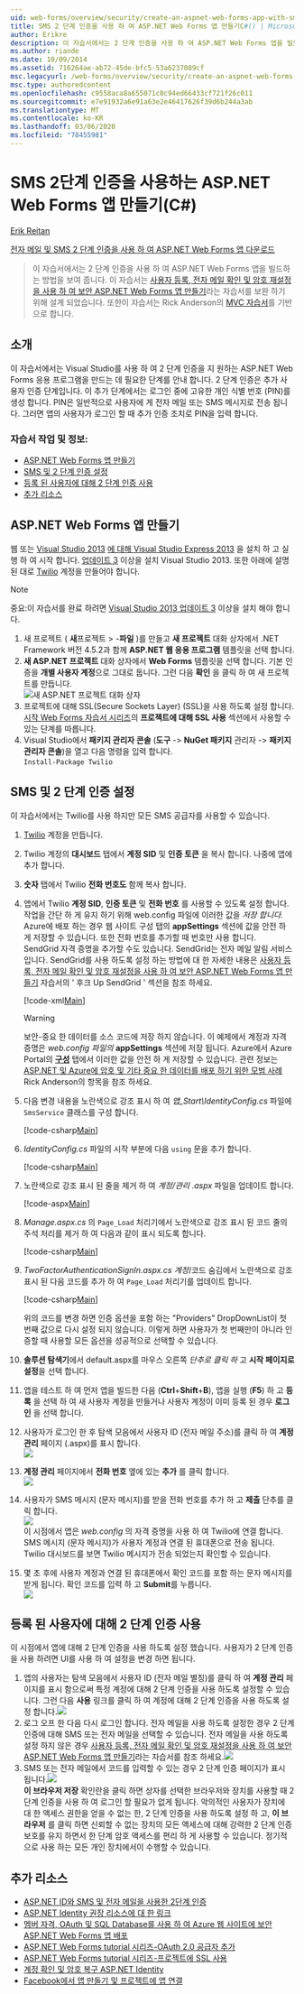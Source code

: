 ```yaml
---
uid: web-forms/overview/security/create-an-aspnet-web-forms-app-with-sms-two-factor-authentication
title: SMS 2 단계 인증을 사용 하 여 ASP.NET Web Forms 앱 만들기C#() | Microsoft Docs
author: Erikre
description: 이 자습서에서는 2 단계 인증을 사용 하 여 ASP.NET Web Forms 앱을 빌드하는 방법을 보여 줍니다. 이 자습서는 Cr ... 라는 자습서를 보완 하기 위해 설계 되었습니다.
ms.author: riande
ms.date: 10/09/2014
ms.assetid: 716264ae-ab72-45de-bfc5-53a6237089cf
msc.legacyurl: /web-forms/overview/security/create-an-aspnet-web-forms-app-with-sms-two-factor-authentication
msc.type: authoredcontent
ms.openlocfilehash: c9558aca8a655071c0c94ed66433cf721f26c011
ms.sourcegitcommit: e7e91932a6e91a63e2e46417626f39d6b244a3ab
ms.translationtype: MT
ms.contentlocale: ko-KR
ms.lasthandoff: 03/06/2020
ms.locfileid: "78455981"
---
```

# <a name="create-an-aspnet-web-forms-app-with-sms-two-factor-authentication-c"></a>SMS 2단계 인증을 사용하는 ASP.NET Web Forms 앱 만들기(C#)

[Erik Reitan](https://github.com/Erikre)

[전자 메일 및 SMS 2 단계 인증을 사용 하 여 ASP.NET Web Forms 앱 다운로드](https://code.msdn.microsoft.com/ASPNET-Web-Forms-App-with-5a0ff94e)

> 이 자습서에서는 2 단계 인증을 사용 하 여 ASP.NET Web Forms 앱을 빌드하는 방법을 보여 줍니다. 이 자습서는 [사용자 등록, 전자 메일 확인 및 암호 재설정을 사용 하 여 보안 ASP.NET Web Forms 앱 만들기](create-a-secure-aspnet-web-forms-app-with-user-registration-email-confirmation-and-password-reset.md)라는 자습서를 보완 하기 위해 설계 되었습니다. 또한이 자습서는 Rick Anderson의 [MVC 자습서](../../../mvc/overview/security/aspnet-mvc-5-app-with-sms-and-email-two-factor-authentication.md)를 기반으로 합니다.

## <a name="introduction"></a>소개

이 자습서에서는 Visual Studio를 사용 하 여 2 단계 인증을 지 원하는 ASP.NET Web Forms 응용 프로그램을 만드는 데 필요한 단계를 안내 합니다. 2 단계 인증은 추가 사용자 인증 단계입니다. 이 추가 단계에서는 로그인 중에 고유한 개인 식별 번호 (PIN)를 생성 합니다. PIN은 일반적으로 사용자에 게 전자 메일 또는 SMS 메시지로 전송 됩니다. 그러면 앱의 사용자가 로그인 할 때 추가 인증 조치로 PIN을 입력 합니다.

### <a name="tutorial-tasks-and-information"></a>자습서 작업 및 정보:

- [ASP.NET Web Forms 앱 만들기](#createWebForms)
- [SMS 및 2 단계 인증 설정](#SMS)
- [등록 된 사용자에 대해 2 단계 인증 사용](#use2FA)
- [추가 리소스](#addRes)

<a id="createWebForms"></a>
## <a name="create-an-aspnet-web-forms-app"></a>ASP.NET Web Forms 앱 만들기

웹 또는 [Visual Studio 2013](https://go.microsoft.com/fwlink/?LinkId=306566) [에 대해 Visual Studio Express 2013](https://go.microsoft.com/fwlink/?LinkId=299058) 을 설치 하 고 실행 하 여 시작 합니다. [업데이트 3](https://go.microsoft.com/fwlink/?LinkId=390465) 이상을 설치 Visual Studio 2013. 또한 아래에 설명 된 대로 [Twilio](https://www.twilio.com/try-twilio) 계정을 만들어야 합니다.

> [!NOTE]
> 중요:이 자습서를 완료 하려면 [Visual Studio 2013 업데이트 3](https://go.microsoft.com/fwlink/?LinkId=390465) 이상을 설치 해야 합니다.

1. 새 프로젝트 ( **새**프로젝트 &gt; -**파일** )를 만들고 **새 프로젝트** 대화 상자에서 .NET Framework 버전 4.5.2과 함께 **ASP.NET 웹 응용 프로그램** 템플릿을 선택 합니다.
2. **새 ASP.NET 프로젝트** 대화 상자에서 **Web Forms** 템플릿을 선택 합니다. 기본 인증을 **개별 사용자 계정**으로 그대로 둡니다. 그런 다음 **확인** 을 클릭 하 여 새 프로젝트를 만듭니다.  
    ![새 ASP.NET 프로젝트 대화 상자](create-an-aspnet-web-forms-app-with-sms-two-factor-authentication/_static/image1.png)
3. 프로젝트에 대해 SSL(Secure Sockets Layer) (SSL)을 사용 하도록 설정 합니다. [시작 Web Forms 자습서 시리즈](../getting-started/getting-started-with-aspnet-45-web-forms/checkout-and-payment-with-paypal.md#SSLWebForms)의 **프로젝트에 대해 SSL 사용** 섹션에서 사용할 수 있는 단계를 따릅니다.
4. Visual Studio에서 **패키지 관리자 콘솔** (**도구** -&gt; **NuGet 패키지** 관리자 -&gt; **패키지 관리자 콘솔**)을 열고 다음 명령을 입력 합니다.  
    `Install-Package Twilio`

<a id="SMS"></a>
## <a name="setup-sms-and-two-factor-authentication"></a>SMS 및 2 단계 인증 설정

이 자습서에서는 Twilio를 사용 하지만 모든 SMS 공급자를 사용할 수 있습니다.

1. [Twilio](https://www.twilio.com/try-twilio) 계정을 만듭니다.
2. Twilio 계정의 **대시보드** 탭에서 **계정 SID** 및 **인증 토큰** 을 복사 합니다. 나중에 앱에 추가 합니다.
3. **숫자** 탭에서 Twilio **전화 번호도** 함께 복사 합니다.
4. 앱에서 Twilio **계정 SID**, **인증 토큰** 및 **전화 번호** 를 사용할 수 있도록 설정 합니다. 작업을 간단 하 게 유지 하기 위해 web.config 파일에 이러한 값을 *저장 합니다.* Azure에 배포 하는 경우 웹 사이트 구성 탭의 **appSettings** 섹션에 값을 안전 하 게 저장할 수 있습니다. 또한 전화 번호를 추가할 때 번호만 사용 합니다.   
   SendGrid 자격 증명을 추가할 수도 있습니다. SendGrid는 전자 메일 알림 서비스입니다. SendGrid를 사용 하도록 설정 하는 방법에 대 한 자세한 내용은 [사용자 등록, 전자 메일 확인 및 암호 재설정을 사용 하 여 보안 ASP.NET Web Forms 앱 만들기](create-a-secure-aspnet-web-forms-app-with-user-registration-email-confirmation-and-password-reset.md) 자습서의 ' 후크 Up SendGrid ' 섹션을 참조 하세요.

    [!code-xml[Main](create-an-aspnet-web-forms-app-with-sms-two-factor-authentication/samples/sample1.xml?highlight=2,6-10)]

    > [!WARNING]
    > 보안-중요 한 데이터를 소스 코드에 저장 하지 않습니다. 이 예제에서 계정과 자격 증명은 *web.config 파일의* **appSettings** 섹션에 저장 됩니다. Azure에서 Azure Portal의 **[구성](https://blogs.msdn.com/b/webdev/archive/2014/06/04/queuebackgroundworkitem-to-reliably-schedule-and-run-long-background-process-in-asp-net.aspx)** 탭에서 이러한 값을 안전 하 게 저장할 수 있습니다. 관련 정보는 [ASP.NET 및 Azure에 암호 및 기타 중요 한 데이터를 배포 하기 위한 모범 사례](/aspnet/identity/overview/features-api/best-practices-for-deploying-passwords-and-other-sensitive-data-to-aspnet-and-azure)Rick Anderson의 항목을 참조 하세요.
5. 다음 변경 내용을 노란색으로 강조 표시 하 여 *앱\_Start\IdentityConfig.cs* 파일에 `SmsService` 클래스를 구성 합니다. 

    [!code-csharp[Main](create-an-aspnet-web-forms-app-with-sms-two-factor-authentication/samples/sample2.cs?highlight=5-17)]
6. *IdentityConfig.cs* 파일의 시작 부분에 다음 `using` 문을 추가 합니다. 

    [!code-csharp[Main](create-an-aspnet-web-forms-app-with-sms-two-factor-authentication/samples/sample3.cs?highlight=1-4)]
7. 노란색으로 강조 표시 된 줄을 제거 하 여 *계정/관리 .aspx* 파일을 업데이트 합니다.  

    [!code-aspx[Main](create-an-aspnet-web-forms-app-with-sms-two-factor-authentication/samples/sample4.aspx?highlight=38,53,57-60,63,66,70,73)]
8. *Manage.aspx.cs* 의 `Page_Load` 처리기에서 노란색으로 강조 표시 된 코드 줄의 주석 처리를 제거 하 여 다음과 같이 표시 되도록 합니다. 

    [!code-csharp[Main](create-an-aspnet-web-forms-app-with-sms-two-factor-authentication/samples/sample5.cs?highlight=8)]
9. *TwoFactorAuthenticationSignIn.aspx.cs* *계정*/코드 숨김에서 노란색으로 강조 표시 된 다음 코드를 추가 하 여 `Page_Load` 처리기를 업데이트 합니다. 

    [!code-csharp[Main](create-an-aspnet-web-forms-app-with-sms-two-factor-authentication/samples/sample6.cs?highlight=3-4,13)]

   위의 코드를 변경 하면 인증 옵션을 포함 하는 "Providers" DropDownList이 첫 번째 값으로 다시 설정 되지 않습니다. 이렇게 하면 사용자가 첫 번째만이 아니라 인증할 때 사용할 모든 옵션을 성공적으로 선택할 수 있습니다.
10. **솔루션 탐색기**에서 default.aspx를 마우스 오른쪽 *단추로 클릭 하* 고 **시작 페이지로 설정**을 선택 합니다.
11. 앱을 테스트 하 여 먼저 앱을 빌드한 다음 (**Ctrl**+**Shift**+**B**), 앱을 실행 (**F5**) 하 고 **등록** 을 선택 하 여 새 사용자 계정을 만들거나 사용자 계정이 이미 등록 된 경우 **로그인** 을 선택 합니다.
12. 사용자가 로그인 한 후 탐색 모음에서 사용자 ID (전자 메일 주소)를 클릭 하 여 **계정 관리** 페이지 (.aspx)를 표시 합니다.  
    ![](create-an-aspnet-web-forms-app-with-sms-two-factor-authentication/_static/image2.png)
13. **계정 관리** 페이지에서 **전화 번호** 옆에 있는 **추가** 를 클릭 합니다.  
    ![](create-an-aspnet-web-forms-app-with-sms-two-factor-authentication/_static/image3.png)
14. 사용자가 SMS 메시지 (문자 메시지)를 받을 전화 번호를 추가 하 고 **제출** 단추를 클릭 합니다.   
    ![](create-an-aspnet-web-forms-app-with-sms-two-factor-authentication/_static/image4.png)  
    이 시점에서 앱은 *web.config* 의 자격 증명을 사용 하 여 Twilio에 연결 합니다. SMS 메시지 (문자 메시지)가 사용자 계정과 연결 된 휴대폰으로 전송 됩니다. Twilio 대시보드를 보면 Twilio 메시지가 전송 되었는지 확인할 수 있습니다.
15. 몇 초 후에 사용자 계정과 연결 된 휴대폰에서 확인 코드를 포함 하는 문자 메시지를 받게 됩니다. 확인 코드를 입력 하 고 **Submit**를 누릅니다.  
     ![](create-an-aspnet-web-forms-app-with-sms-two-factor-authentication/_static/image5.png)

<a id="use2FA"></a>
## <a name="enable-two-factor-authentication-for-a-registered-user"></a>등록 된 사용자에 대해 2 단계 인증 사용

이 시점에서 앱에 대해 2 단계 인증을 사용 하도록 설정 했습니다. 사용자가 2 단계 인증을 사용 하려면 UI를 사용 하 여 설정을 변경 하면 됩니다. 

1. 앱의 사용자는 탐색 모음에서 사용자 ID (전자 메일 별칭)를 클릭 하 여 **계정 관리** 페이지를 표시 함으로써 특정 계정에 대해 2 단계 인증을 사용 하도록 설정할 수 있습니다. 그런 다음 **사용** 링크를 클릭 하 여 계정에 대해 2 단계 인증을 사용 하도록 설정 합니다.![](create-an-aspnet-web-forms-app-with-sms-two-factor-authentication/_static/image6.png)
2. 로그 오프 한 다음 다시 로그인 합니다. 전자 메일을 사용 하도록 설정한 경우 2 단계 인증에 대해 SMS 또는 전자 메일을 선택할 수 있습니다. 전자 메일을 사용 하도록 설정 하지 않은 경우 [사용자 등록, 전자 메일 확인 및 암호 재설정을 사용 하 여 보안 ASP.NET Web Forms 앱 만들기](create-a-secure-aspnet-web-forms-app-with-user-registration-email-confirmation-and-password-reset.md)라는 자습서를 참조 하세요.![](create-an-aspnet-web-forms-app-with-sms-two-factor-authentication/_static/image7.png)
3. SMS 또는 전자 메일에서 코드를 입력할 수 있는 경우 2 단계 인증 페이지가 표시 됩니다.![](create-an-aspnet-web-forms-app-with-sms-two-factor-authentication/_static/image8.png)  
 **이 브라우저 저장** 확인란을 클릭 하면 상자를 선택한 브라우저와 장치를 사용할 때 2 단계 인증을 사용 하 여 로그인 할 필요가 없게 됩니다. 악의적인 사용자가 장치에 대 한 액세스 권한을 얻을 수 없는 한, 2 단계 인증을 사용 하도록 설정 하 고, **이 브라우저** 를 클릭 하면 신뢰할 수 없는 장치의 모든 액세스에 대해 강력한 2 단계 인증 보호를 유지 하면서 한 단계 암호 액세스를 편리 하 게 사용할 수 있습니다. 정기적으로 사용 하는 모든 개인 장치에서이 수행할 수 있습니다.

<a id="addRes"></a>
## <a name="additional-resources"></a>추가 리소스

- [ASP.NET ID와 SMS 및 전자 메일을 사용한 2단계 인증](../../../identity/overview/features-api/two-factor-authentication-using-sms-and-email-with-aspnet-identity.md)
- [ASP.NET Identity 권장 리소스에 대 한 링크](../../../identity/overview/getting-started/aspnet-identity-recommended-resources.md)
- [멤버 자격, OAuth 및 SQL Database를 사용 하 여 Azure 웹 사이트에 보안 ASP.NET Web Forms 앱 배포](https://azure.microsoft.com/documentation/articles/web-sites-dotnet-deploy-aspnet-webforms-app-membership-oauth-sql-database/)
- [ASP.NET Web Forms tutorial 시리즈-OAuth 2.0 공급자 추가](../getting-started/getting-started-with-aspnet-45-web-forms/checkout-and-payment-with-paypal.md#OAuthWebForms)
- [ASP.NET Web Forms tutorial 시리즈-프로젝트에 SSL 사용](../getting-started/getting-started-with-aspnet-45-web-forms/checkout-and-payment-with-paypal.md#SSLWebForms)
- [계정 확인 및 암호 복구 ASP.NET Identity](../../../identity/overview/features-api/account-confirmation-and-password-recovery-with-aspnet-identity.md)
- [Facebook에서 앱 만들기 및 프로젝트에 앱 연결](../../../mvc/overview/security/create-an-aspnet-mvc-5-app-with-facebook-and-google-oauth2-and-openid-sign-on.md#fb)
